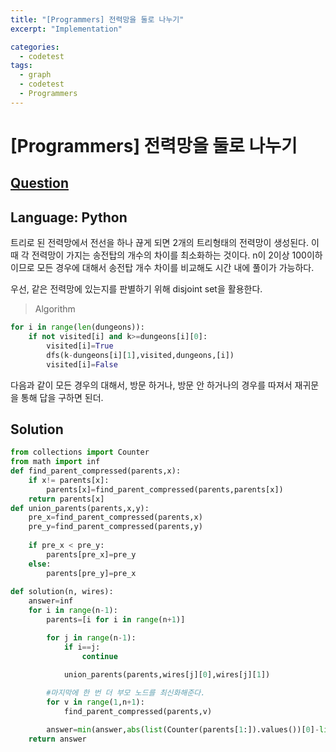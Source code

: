 ```yaml
---
title: "[Programmers] 전력망을 둘로 나누기"
excerpt: "Implementation"

categories:
  - codetest
tags:
  - graph
  - codetest
  - Programmers
---
```

# [Programmers] 전력망을 둘로 나누기
## [Question](https://programmers.co.kr/learn/courses/30/lessons/86971)
## Language: Python

트리로 된 전력망에서 전선을 하나 끊게 되면 2개의 트리형태의 전력망이 생성된다. 이때 각 전력망이 가지는 송전탑의 개수의 차이를 최소화하는 것이다. n이 2이상 100이하이므로 모든 경우에 대해서 송전탑 개수 차이를 비교해도 시간 내에 풀이가 가능하다.

우선, 같은 전력망에 있는지를 판별하기 위해 disjoint set을 활용한다. 

>Algorithm

```python
for i in range(len(dungeons)):
    if not visited[i] and k>=dungeons[i][0]:
        visited[i]=True
        dfs(k-dungeons[i][1],visited,dungeons,[i])
        visited[i]=False
```

다음과 같이 모든 경우의 대해서, 방문 하거나, 방문 안 하거나의 경우를 따져서 재귀문을 통해 답을 구하면 된더.

## Solution

```python
from collections import Counter
from math import inf
def find_parent_compressed(parents,x):
    if x!= parents[x]:
        parents[x]=find_parent_compressed(parents,parents[x])
    return parents[x]
def union_parents(parents,x,y):
    pre_x=find_parent_compressed(parents,x)
    pre_y=find_parent_compressed(parents,y)
    
    if pre_x < pre_y:
        parents[pre_x]=pre_y
    else:
        parents[pre_y]=pre_x
        
def solution(n, wires):
    answer=inf
    for i in range(n-1):
        parents=[i for i in range(n+1)]

        for j in range(n-1):
            if i==j:
                continue
            
            union_parents(parents,wires[j][0],wires[j][1])

        #마지막에 한 번 더 부모 노드를 최신화해준다.
        for v in range(1,n+1):
            find_parent_compressed(parents,v)

        answer=min(answer,abs(list(Counter(parents[1:]).values())[0]-list(Counter(parents[1:]).values())[1]))
    return answer
```
